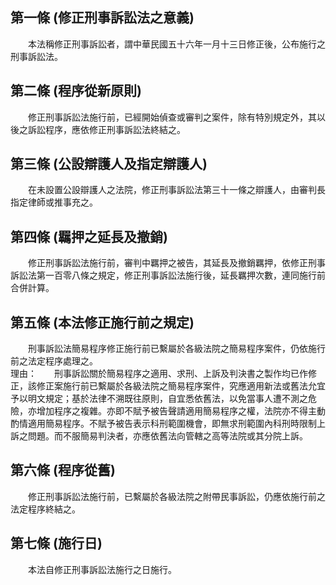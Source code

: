第一條 (修正刑事訴訟法之意義)
-----------------------------
　　本法稱修正刑事訴訟者，謂中華民國五十六年一月十三日修正後，公布施行之刑事訴訟法。  


第二條 (程序從新原則)
---------------------
　　修正刑事訴訟法施行前，已經開始偵查或審判之案件，除有特別規定外，其以後之訴訟程序，應依修正刑事訴訟法終結之。  


第三條 (公設辯護人及指定辯護人)
-------------------------------
　　在未設置公設辯護人之法院，修正刑事訴訟法第三十一條之辯護人，由審判長指定律師或推事充之。  


第四條 (羈押之延長及撤銷)
-------------------------
　　修正刑事訴訟法施行前，審判中羈押之被告，其延長及撤銷羈押，依修正刑事訴訟法第一百零八條之規定，修正刑事訴訟法施行後，延長羈押次數，連同施行前合併計算。  


第五條 (本法修正施行前之規定)
-----------------------------
　　刑事訴訟法簡易程序修正施行前已繫屬於各級法院之簡易程序案件，仍依施行前之法定程序處理之。  
理由：　　刑事訴訟關於簡易程序之適用、求刑、上訴及判決書之製作均已作修正，該修正案施行前已繫屬於各級法院之簡易程序案件，究應適用新法或舊法允宜予以明文規定；基於法律不溯既往原則，自宜悉依舊法，以免當事人遭不測之危險，亦增加程序之複雜。亦即不賦予被告聲請適用簡易程序之權，法院亦不得主動酌情適用簡易程序。不賦予被告表示科刑範圍機會，即無求刑範圍內科刑時限制上訴之問題。而不服簡易判決者，亦應依舊法向管轄之高等法院或其分院上訴。

第六條 (程序從舊)
-----------------
　　修正刑事訴訟法施行前，已繫屬於各級法院之附帶民事訴訟，仍應依施行前之法定程序終結之。  


第七條 (施行日)
---------------
　　本法自修正刑事訴訟法施行之日施行。